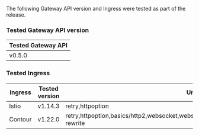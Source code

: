 <!--
  This documentation is inserted in release note for each release.
  All variables are defined in .
-->

The following Gateway API version and Ingress were tested as part of the release.

### Tested Gateway API version

| Tested Gateway API       |
| ------------------------ |
| v0.5.0 |

### Tested Ingress

| Ingress | Tested version          | Unavailable features           |
| ------- | ----------------------- | ------------------------------ |
| Istio   | v1.14.3     | retry,httpoption   |
| Contour | v1.22.0    | retry,httpoption,basics/http2,websocket,websocket/split,grpc,grpc/split,visibility/path,visibility,update,host-rewrite |
